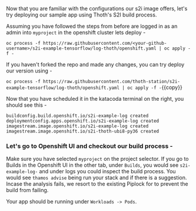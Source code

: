 Now that you are familiar with the configurations our s2i image offers, let's try deploying our sample app using Thoth's S2I build process. 

Assuming you have followed the steps from before are logged in as an admin into `myproject` in the openshift cluster lets deploy - 

``oc process -f https://raw.githubusercontent.com/<your-github-username>/s2i-example-tensorflow/log-thoth/openshift.yaml | oc apply -f -``

If you haven't forked the repo and made any changes, you can try deploy our version using - 

``oc process -f https://raw.githubusercontent.com/thoth-station/s2i-example-tensorflow/log-thoth/openshift.yaml | oc apply -f -``{{copy}}


Now that you have scheduled it in the katacoda terminal on the right, you should see this - 
```
buildconfig.build.openshift.io/s2i-example-log created
deploymentconfig.apps.openshift.io/s2i-example-log created
imagestream.image.openshift.io/s2i-example-log created
imagestream.image.openshift.io/s2i-thoth-ubi8-py36 created
```

### Let's go to Openshift UI and checkout our build process - 

Make sure you have selected `myproject` on the project selector. 
If you go to Builds in the Openshift UI in the other tab, under `Builds`, you would see `s2i-example-log-` and under logs you could inspect the build process. 
You would see `thamos advise` being run your stack and if there is a suggestion. 
Incase the analysis fails, we resort to the existing Piplock for to prevent the build from failing. 

Your app should be running under `Workloads -> Pods`.